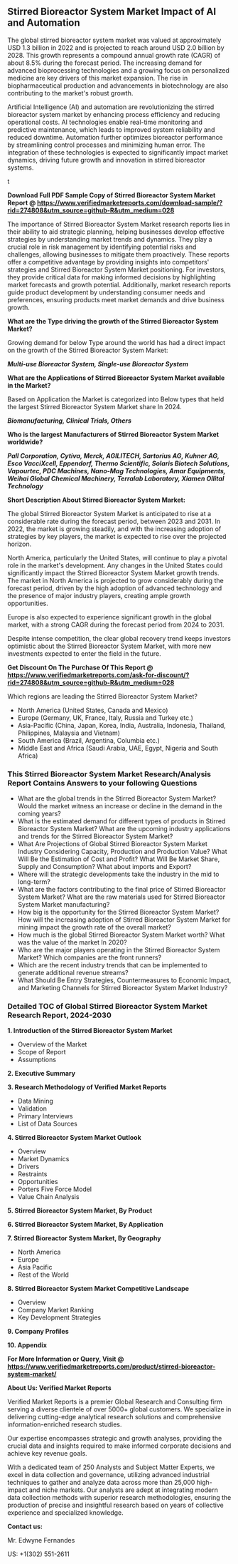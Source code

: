 <h2>Stirred Bioreactor System Market Impact of AI and Automation</h2><p>The global stirred bioreactor system market was valued at approximately USD 1.3 billion in 2022 and is projected to reach around USD 2.0 billion by 2028. This growth represents a compound annual growth rate (CAGR) of about 8.5% during the forecast period. The increasing demand for advanced bioprocessing technologies and a growing focus on personalized medicine are key drivers of this market expansion. The rise in biopharmaceutical production and advancements in biotechnology are also contributing to the market's robust growth.</p><p>Artificial Intelligence (AI) and automation are revolutionizing the stirred bioreactor system market by enhancing process efficiency and reducing operational costs. AI technologies enable real-time monitoring and predictive maintenance, which leads to improved system reliability and reduced downtime. Automation further optimizes bioreactor performance by streamlining control processes and minimizing human error. The integration of these technologies is expected to significantly impact market dynamics, driving future growth and innovation in stirred bioreactor systems.</p>t</p><p id="" class=""><strong>Download Full PDF Sample Copy of Stirred Bioreactor System Market Report @ <a href="https://www.verifiedmarketreports.com/download-sample/?rid=274808&utm_source=github-R&utm_medium=028" target="_blank">https://www.verifiedmarketreports.com/download-sample/?rid=274808&utm_source=github-R&utm_medium=028</a></strong></p><p>The importance of&nbsp;Stirred Bioreactor System Market research reports lies in their ability to aid strategic planning, helping businesses develop effective strategies by understanding market trends and dynamics. They play a crucial role in risk management by identifying potential risks and challenges, allowing businesses to mitigate them proactively. These reports offer a competitive advantage by providing insights into competitors' strategies and Stirred Bioreactor System Market positioning. For investors, they provide critical data for making informed decisions by highlighting market forecasts and growth potential. Additionally, market research reports guide product development by understanding consumer needs and preferences, ensuring products meet market demands and drive business growth.</p><p><strong>What are the&nbsp;Type driving the growth of the Stirred Bioreactor System Market?</strong></p><p id="" class="">Growing demand for below Type around the world has had a direct impact on the growth of the Stirred Bioreactor System Market:</p><em><strong>Multi-use Bioreactor System, Single-use Bioreactor System</strong></em></p><strong>What are the&nbsp;Applications&nbsp;of Stirred Bioreactor System Market available in the Market?</strong></p><p id="" class="">Based on Application the Market is categorized into Below types that held the largest Stirred Bioreactor System Market share In 2024.</p><em><strong>Biomanufacturing, Clinical Trials, Others</strong></em></p><strong>Who is the largest Manufacturers of Stirred Bioreactor System Market worldwide?</strong></p><p><em><strong>Pall Corporation, Cytiva, Merck, AGILITECH, Sartorius AG, Kuhner AG, Esco VacciXcell, Eppendorf, Thermo Scientific, Solaris Biotech Solutions, Vapourtec, PDC Machines, Nano-Mag Technologies, Amar Equipments, Weihai Global Chemical Machinery, Terralab Laboratory, Xiamen Ollital Technology</strong></em></p><p id="" class=""><strong>Short Description About Stirred Bioreactor System Market:</strong></p><p>The global Stirred Bioreactor System Market is anticipated to rise at a considerable rate during the forecast period, between 2023 and 2031. In 2022, the market is growing steadily, and with the increasing adoption of strategies by key players, the market is expected to rise over the projected horizon.</p><p>North America, particularly the United States, will continue to play a pivotal role in the market's development. Any changes in the United States could significantly impact the Stirred Bioreactor System Market growth trends. The market in North America is projected to grow considerably during the forecast period, driven by the high adoption of advanced technology and the presence of major industry players, creating ample growth opportunities.</p><p>Europe is also expected to experience significant growth in the global market, with a strong CAGR during the forecast period from 2024 to 2031.</p><p>Despite intense competition, the clear global recovery trend keeps investors optimistic about the Stirred Bioreactor System Market, with more new investments expected to enter the field in the future.</p><p id="" class=""><strong>Get Discount On The Purchase Of This Report @ <a href="https://www.verifiedmarketreports.com/ask-for-discount/?rid=274808&utm_source=github-R&utm_medium=028" target="_blank">https://www.verifiedmarketreports.com/ask-for-discount/?rid=274808&utm_source=github-R&utm_medium=028</a></strong></p>Which regions are leading the Stirred Bioreactor System Market?</p><ul><li>North America (United States, Canada and Mexico)</li><li>Europe (Germany, UK, France, Italy, Russia and Turkey etc.)</li><li>Asia-Pacific (China, Japan, Korea, India, Australia, Indonesia, Thailand, Philippines, Malaysia and Vietnam)</li><li>South America (Brazil, Argentina, Columbia etc.)</li><li>Middle East and Africa (Saudi Arabia, UAE, Egypt, Nigeria and South Africa)</li></ul><h3 id="" class="">This Stirred Bioreactor System Market Research/Analysis Report Contains Answers to your following Questions</h3><ul><li>What are the global trends in the Stirred Bioreactor System Market? Would the market witness an increase or decline in the demand in the coming years?</li><li>What is the estimated demand for different types of products in Stirred Bioreactor System Market? What are the upcoming industry applications and trends for the Stirred Bioreactor System Market?</li><li>What Are Projections of Global Stirred Bioreactor System Market Industry Considering Capacity, Production and Production Value? What Will Be the Estimation of Cost and Profit? What Will Be Market Share, Supply and Consumption? What about imports and Export?</li><li>Where will the strategic developments take the industry in the mid to long-term?</li><li>What are the factors contributing to the final price of Stirred Bioreactor System Market? What are the raw materials used for Stirred Bioreactor System Market manufacturing?</li><li>How big is the opportunity for the Stirred Bioreactor System Market? How will the increasing adoption of Stirred Bioreactor System Market for mining impact the growth rate of the overall market?</li><li>How much is the global Stirred Bioreactor System Market worth? What was the value of the market In 2020?</li><li>Who are the major players operating in the Stirred Bioreactor System Market? Which companies are the front runners?</li><li>Which are the recent industry trends that can be implemented to generate additional revenue streams?</li><li>What Should Be Entry Strategies, Countermeasures to Economic Impact, and Marketing Channels for Stirred Bioreactor System Market Industry?</li></ul><h3 id="" class="">Detailed TOC of Global Stirred Bioreactor System Market Research Report, 2024-2030</h3><p id="" class=""><strong>1. Introduction of the Stirred Bioreactor System Market</strong></p><ul><li>Overview of the Market</li><li>Scope of Report</li><li>Assumptions</li></ul><p id="" class=""><strong>2. Executive Summary</strong></p><p id="" class=""><strong>3. Research Methodology of Verified Market Reports</strong></p><ul><li>Data Mining</li><li>Validation</li><li>Primary Interviews</li><li>List of Data Sources</li></ul><p id="" class=""><strong>4. Stirred Bioreactor System Market Outlook</strong></p><ul><li>Overview</li><li>Market Dynamics</li><li>Drivers</li><li>Restraints</li><li>Opportunities</li><li>Porters Five Force Model</li><li>Value Chain Analysis</li></ul><p id="" class=""><strong>5. Stirred Bioreactor System Market, By Product</strong></p><p id="" class=""><strong>6. Stirred Bioreactor System Market, By Application</strong></p><p id="" class=""><strong>7. Stirred Bioreactor System Market, By Geography</strong></p><ul><li>North America</li><li>Europe</li><li>Asia Pacific</li><li>Rest of the World</li></ul><p id="" class=""><strong>8. Stirred Bioreactor System Market Competitive Landscape</strong></p><ul><li>Overview</li><li>Company Market Ranking</li><li>Key Development Strategies</li></ul><p id="" class=""><strong>9. Company Profiles</strong></p><p id="" class=""><strong>10. Appendix</strong></p><p id="" class=""><strong>For More Information or Query, Visit @ <a href="https://www.verifiedmarketreports.com/product/stirred-bioreactor-system-market/" target="_blank">https://www.verifiedmarketreports.com/product/stirred-bioreactor-system-market/</a></strong></p><p id="" class=""><strong>About Us: Verified Market Reports</strong></p><p id="" class="">Verified Market Reports is a premier Global Research and Consulting firm serving a diverse clientele of over 5000+ global customers. We specialize in delivering cutting-edge analytical research solutions and comprehensive information-enriched research studies.</p><p id="" class="">Our expertise encompasses strategic and growth analyses, providing the crucial data and insights required to make informed corporate decisions and achieve key revenue goals.</p><p id="" class="">With a dedicated team of 250 Analysts and Subject Matter Experts, we excel in data collection and governance, utilizing advanced industrial techniques to gather and analyze data across more than 25,000 high-impact and niche markets. Our analysts are adept at integrating modern data collection methods with superior research methodologies, ensuring the production of precise and insightful research based on years of collective experience and specialized knowledge.</p><p id="" class=""><strong>Contact us:</strong></p><p id="" class="">Mr. Edwyne Fernandes</p><p id="" class="">US: +1(302) 551-2611</p>